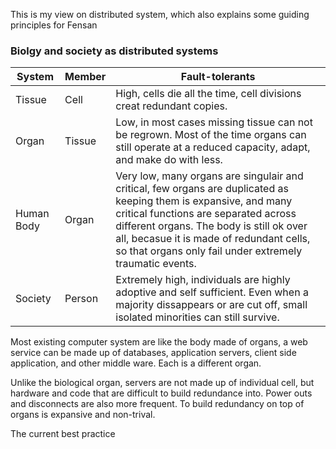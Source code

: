 This is my view on distributed system, which also explains some guiding principles for Fensan

### Biolgy and society as distributed systems


 System | Member | Fault-tolerants
--------|--------|----------------
Tissue | Cell | High, cells die all the time, cell divisions creat redundant copies.
Organ | Tissue | Low, in most cases missing tissue can not be regrown. Most of the time organs can still operate at a reduced capacity, adapt, and make do with less.
Human Body | Organ | Very low, many organs are singulair and critical, few organs are duplicated as keeping them is expansive, and many critical functions are separated across different organs. The body is still ok over all, becasue it is made of redundant cells, so that organs only fail under extremely traumatic events.
Society | Person | Extremely high, individuals are highly adoptive and self sufficient. Even when a majority dissappears or are cut off, small isolated minorities can still survive. 

Most existing computer system are like the body made of organs, a web service can be made up of databases, application servers, client side application, and other middle ware. Each is a different organ.

Unlike the biological organ, servers are not made up of individual cell, but hardware and code that are difficult to build redundance into. Power outs and disconnects are also more frequent. To build redundancy on top of organs is expansive and non-trival.

The current best practice 

